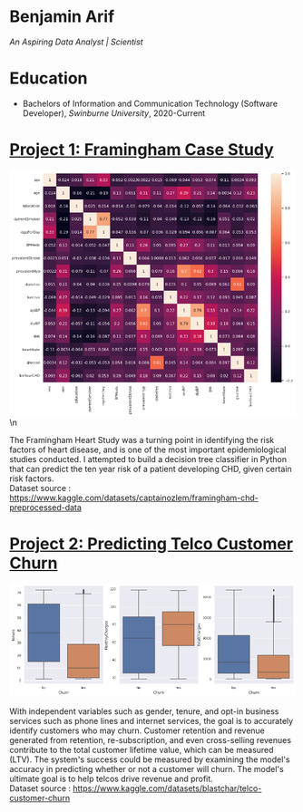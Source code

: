 # Benjamin Arif
*An Aspiring Data Analyst | Scientist*

# Education
* Bachelors of Information and Communication Technology (Software Developer), *Swinburne University*, 2020-Current

# [Project 1: Framingham Case Study](https://colab.research.google.com/drive/1vld9f8b6oj8PJ8KpK6MftD2noC2AG9q9?usp=sharing#scrollTo=H7AENigly2Ir)
![crypto sentiment analysis](https://github.com/Areif-Ben/Portfolio/blob/master/heatmap_framingham.png?raw=true)
\n

The Framingham Heart Study was a turning point in identifying the risk factors of heart disease, and is one of the most important epidemiological studies conducted.
I attempted to build a decision tree classifier in Python that can predict the ten year risk of a patient developing CHD, given certain risk factors. <br>
Dataset source : https://www.kaggle.com/datasets/captainozlem/framingham-chd-preprocessed-data


# [Project 2: Predicting Telco Customer Churn](https://colab.research.google.com/drive/16VFz131h1Fs2BtAbfn6-Om1nFbkMEjhL?usp=sharing#scrollTo=gFnMrOKfE1FB)
![crypto trading bot](https://github.com/Areif-Ben/Portfolio/blob/master/telco_churn.png?raw=true)

With independent variables such as gender, tenure, and opt-in business services such as phone lines and internet services, the goal is to accurately identify customers who may churn. Customer retention and revenue generated from retention, re-subscription, and even cross-selling revenues contribute to the total customer lifetime value, which can be measured (LTV). The system's success could be measured by examining the model's accuracy in predicting whether or not a customer will churn. The model's ultimate goal is to help telcos drive revenue and profit. <br>
Dataset source : https://www.kaggle.com/datasets/blastchar/telco-customer-churn
